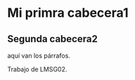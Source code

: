<!DOCTYPE html>
<html>
<head>
<title>LMSGI02</title>
</head>
<body>
  <h1>Mi primra cabecera1</h1>
  <h2>Segunda cabecera2</h1>
  <p>aquí van los párrafos.</p>
  <p>Trabajo de LMSG02.</p>
</body>
</html>
